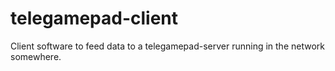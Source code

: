 # telegamepad-client
Client software to feed data to a telegamepad-server running in the network somewhere.
